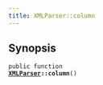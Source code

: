 ```yaml
---
title: XMLParser::column
---
```


## Synopsis

<code>public function <b><a href="XMLParser">XMLParser</a>::column</b>()</code>

